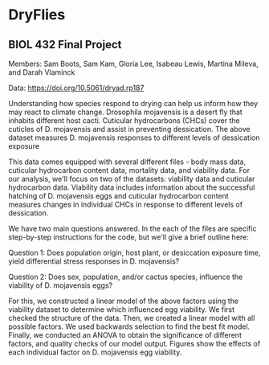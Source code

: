 # DryFlies

## BIOL 432 Final Project

Members: Sam Boots, Sam Kam, Gloria Lee, Isabeau Lewis, Martina Mileva, and Darah Vlaminck

Data: https://doi.org/10.5061/dryad.rp187

Understanding how species respond to drying can help us inform how they may react to climate change. Drosophila mojavensis is a desert fly that inhabits different host cacti. Cuticular hydrocarbons (CHCs) cover the cuticles of D. mojavensis and assist in preventing dessication. The above dataset measures D. mojavensis responses to different levels of dessication exposure 

This data comes equipped with several different files - body mass data, cuticular hydrocarbon content data, mortality data, and viability data. For our analysis, we'll focus on two of the datasets: viability data and cuticular hydrocarbon data. Viability data includes information about the successful hatching of D. mojavensis eggs and cuticular hydrocarbon content measures changes in individual CHCs in response to different levels of dessication. 

We have two main questions answered. In the each of the files are specific step-by-step instructions for the code, but we'll give a brief outline here:

Question 1: Does population origin, host plant, or desiccation exposure time, yield differential stress responses in D. mojavensis?

Question 2: Does sex, population, and/or cactus species, influence the viability of D. mojavensis eggs?

For this, we constructed a linear model of the above factors using the viability dataset to determine which influenced egg viability. We first checked the structure of the data. Then, we created a linear model with all possible factors. We used backwards selection to find the best fit model. Finally, we conducted an ANOVA to obtain the significance of different factors, and quality checks of our model output. Figures show the effects of each individual factor on D. mojavensis egg viability.


